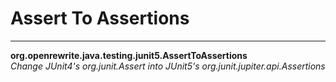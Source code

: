 # Assert To Assertions

---
**org.openrewrite.java.testing.junit5.AssertToAssertions**  
*Change JUnit4's org.junit.Assert into JUnit5's org.junit.jupiter.api.Assertions*
